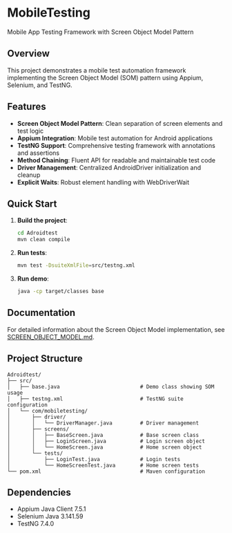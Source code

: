 # MobileTesting

Mobile App Testing Framework with Screen Object Model Pattern

## Overview

This project demonstrates a mobile test automation framework implementing the Screen Object Model (SOM) pattern using Appium, Selenium, and TestNG.

## Features

- **Screen Object Model Pattern**: Clean separation of screen elements and test logic
- **Appium Integration**: Mobile test automation for Android applications
- **TestNG Support**: Comprehensive testing framework with annotations and assertions
- **Method Chaining**: Fluent API for readable and maintainable test code
- **Driver Management**: Centralized AndroidDriver initialization and cleanup
- **Explicit Waits**: Robust element handling with WebDriverWait

## Quick Start

1. **Build the project**:
   ```bash
   cd Adroidtest
   mvn clean compile
   ```

2. **Run tests**:
   ```bash
   mvn test -DsuiteXmlFile=src/testng.xml
   ```

3. **Run demo**:
   ```bash
   java -cp target/classes base
   ```

## Documentation

For detailed information about the Screen Object Model implementation, see [SCREEN_OBJECT_MODEL.md](SCREEN_OBJECT_MODEL.md).

## Project Structure

```
Adroidtest/
├── src/
│   ├── base.java                          # Demo class showing SOM usage
│   ├── testng.xml                         # TestNG suite configuration
│   └── com/mobiletesting/
│       ├── driver/
│       │   └── DriverManager.java         # Driver management
│       ├── screens/
│       │   ├── BaseScreen.java            # Base screen class
│       │   ├── LoginScreen.java           # Login screen object
│       │   └── HomeScreen.java            # Home screen object
│       └── tests/
│           ├── LoginTest.java             # Login tests
│           └── HomeScreenTest.java        # Home screen tests
└── pom.xml                                # Maven configuration
```

## Dependencies

- Appium Java Client 7.5.1
- Selenium Java 3.141.59
- TestNG 7.4.0 
